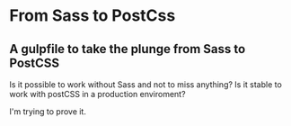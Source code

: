 # From Sass to PostCss
## A gulpfile to take the plunge from Sass to PostCSS

Is it possible to work without Sass and not to miss anything?
Is it stable to work with postCSS in a production enviroment?

I'm trying to prove it.